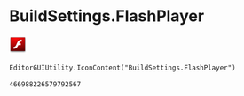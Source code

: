 # BuildSettings.FlashPlayer
![](/img/BuildSettings.FlashPlayer.png)

``` CSharp
EditorGUIUtility.IconContent("BuildSettings.FlashPlayer")
```
```
466988226579792567
```
